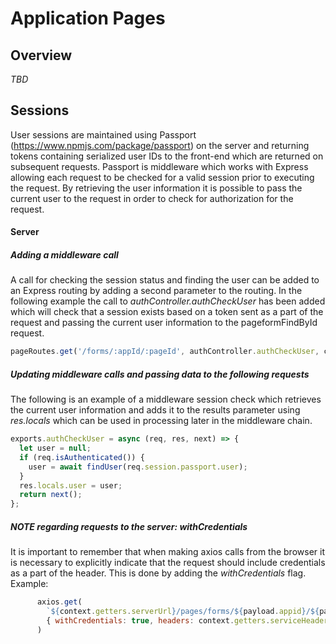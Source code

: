 # Application Pages

## Overview

_TBD_

## Sessions
User sessions are maintained using Passport (https://www.npmjs.com/package/passport) on the server and returning tokens 
containing serialized user IDs to the front-end which are returned on subsequent requests.  Passport is middleware
which works with Express allowing each request to be checked for a valid session prior to executing the request.  By
retrieving the user information it is possible to pass the current user to the request in order to check for 
authorization for the request.

#### Server
##### Adding a middleware call
A call for checking the session status and finding the user can be added to an Express routing by adding a second 
parameter to the routing.  In the following example the call to _authController.authCheckUser_ has been added which
will check that a session exists based on a token sent as a part of the request and passing the current user information
to the pageformFindById request.
``` javascript
pageRoutes.get('/forms/:appId/:pageId', authController.authCheckUser, controller.pageformFindById);
```
##### Updating middleware calls and passing data to the following requests
The following is an example of a middleware session check which retrieves the current user information and adds it to 
the results parameter using _res.locals_ which can be used in processing later in the middleware chain. 
``` javascript
exports.authCheckUser = async (req, res, next) => {
  let user = null;
  if (req.isAuthenticated()) {
    user = await findUser(req.session.passport.user);
  }
  res.locals.user = user;
  return next();
};
```

##### NOTE regarding requests to the server: _withCredentials_   
It is important to remember that when making axios calls from the browser it is necessary to explicitly indicate that 
the request should include credentials as a part of the header.  This is done by adding the _withCredentials_ flag.   
Example:
``` javascript
      axios.get(
        `${context.getters.serverUrl}/pages/forms/${payload.appid}/${payload.pageid}`,
        { withCredentials: true, headers: context.getters.serviceHeaders }
      )
```
   